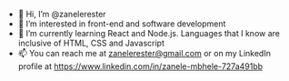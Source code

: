- 👋 Hi, I’m @zanelerester
- 👀 I’m interested in front-end and software development 
- 🌱 I’m currently learning React and Node.js. Languages that I know are inclusive of HTML, CSS and Javascript 
- 📫 You can reach me at zanelerester@gmail.com or on my LinkedIn profile at https://www.linkedin.com/in/zanele-mbhele-727a491bb

<!---
zanelerester/zanelerester is a ✨ special ✨ repository because its `README.md` (this file) appears on your GitHub profile.
You can click the Preview link to take a look at your changes.
--->
